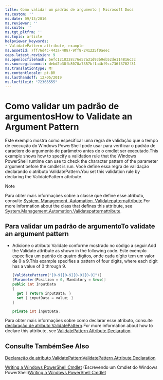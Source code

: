 ```yaml
---
title: Como validar um padrão de argumento | Microsoft Docs
ms.custom: ''
ms.date: 09/13/2016
ms.reviewer: ''
ms.suite: ''
ms.tgt_pltfrm: ''
ms.topic: article
helpviewer_keywords:
- ValidatePattern attribute, example
ms.assetid: 7ff76d4c-443a-4887-9ff8-241225f0aeec
caps.latest.revision: 9
ms.openlocfilehash: 5efc1210328c76e57a31d93b9eb52de114816c3c
ms.sourcegitcommit: debd2b38fb8070a7357bf1a4bf9cc736f3702f31
ms.translationtype: MT
ms.contentlocale: pt-BR
ms.lasthandoff: 12/05/2019
ms.locfileid: "72365555"
---
```

# <a name="how-to-validate-an-argument-pattern"></a><span data-ttu-id="94ce0-102">Como validar um padrão de argumentos</span><span class="sxs-lookup"><span data-stu-id="94ce0-102">How to Validate an Argument Pattern</span></span>

<span data-ttu-id="94ce0-103">Este exemplo mostra como especificar uma regra de validação que o tempo de execução do Windows PowerShell pode usar para verificar o padrão de caractere do argumento de parâmetro antes de o cmdlet ser executado.</span><span class="sxs-lookup"><span data-stu-id="94ce0-103">This example shows how to specify a validation rule that the Windows PowerShell runtime can use to check the character pattern of the parameter argument before the cmdlet is run.</span></span> <span data-ttu-id="94ce0-104">Você define essa regra de validação declarando o atributo ValidatePattern.</span><span class="sxs-lookup"><span data-stu-id="94ce0-104">You set this validation rule by declaring the ValidatePattern attribute.</span></span>

> [!NOTE]
> <span data-ttu-id="94ce0-105">Para obter mais informações sobre a classe que define esse atributo, consulte [System. Management. Automation. Validatepatternattribute](/dotnet/api/System.Management.Automation.ValidatePatternAttribute).</span><span class="sxs-lookup"><span data-stu-id="94ce0-105">For more information about the class that defines this attribute, see [System.Management.Automation.Validatepatternattribute](/dotnet/api/System.Management.Automation.ValidatePatternAttribute).</span></span>

## <a name="to-validate-an-argument-pattern"></a><span data-ttu-id="94ce0-106">Para validar um padrão de argumento</span><span class="sxs-lookup"><span data-stu-id="94ce0-106">To validate an argument pattern</span></span>

- <span data-ttu-id="94ce0-107">Adicione o atributo Validate conforme mostrado no código a seguir.</span><span class="sxs-lookup"><span data-stu-id="94ce0-107">Add the Validate attribute as shown in the following code.</span></span> <span data-ttu-id="94ce0-108">Este exemplo especifica um padrão de quatro dígitos, onde cada dígito tem um valor de 0 a 9.</span><span class="sxs-lookup"><span data-stu-id="94ce0-108">This example specifies a pattern of four digits, where each digit has a value of 0 through 9.</span></span>

    ```csharp
    [ValidatePattern("[0-9][0-9][0-9][0-9]")]
    [Parameter(Position = 0, Mandatory = true)]
    public int InputData
    {
      get { return inputData; }
      set { inputData = value; }
    }

    private int inputData;
    ```

<span data-ttu-id="94ce0-109">Para obter mais informações sobre como declarar esse atributo, consulte [declaração de atributo ValidatePattern](./validatepattern-attribute-declaration.md).</span><span class="sxs-lookup"><span data-stu-id="94ce0-109">For more information about how to declare this attribute, see [ValidatePattern Attribute Declaration](./validatepattern-attribute-declaration.md).</span></span>

## <a name="see-also"></a><span data-ttu-id="94ce0-110">Consulte Também</span><span class="sxs-lookup"><span data-stu-id="94ce0-110">See Also</span></span>

[<span data-ttu-id="94ce0-111">Declaração de atributo ValidatePattern</span><span class="sxs-lookup"><span data-stu-id="94ce0-111">ValidatePattern Attribute Declaration</span></span>](./validatepattern-attribute-declaration.md)

<span data-ttu-id="94ce0-112">[Writing a Windows PowerShell Cmdlet](./writing-a-windows-powershell-cmdlet.md) (Escrevendo um Cmdlet do Windows PowerShell)</span><span class="sxs-lookup"><span data-stu-id="94ce0-112">[Writing a Windows PowerShell Cmdlet](./writing-a-windows-powershell-cmdlet.md)</span></span>
